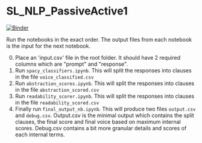 # SL_NLP_PassiveActive1
[![Binder](https://mybinder.org/badge.svg)](https://mybinder.org/v2/gh/perspegrity5/SL_NLP_PassiveActive1/master)


Run the notebooks in the exact order. The output files from each notebook is the input for the next notebook. 

0. Place an 'input.csv' file in the root folder. It should have 2 required columns which are "prompt" and "response".
1. Run `spacy_classifiers.ipynb`. This will split the responses into clauses in the file `voice_classified.csv`
2. Run `abstraction_scores.ipynb`. This will split the responses into clauses in the file `abstraction_scored.csv`
3. Run `readability_scorer.ipynb`. This will split the responses into clauses in the file `readability_scored.csv`
4. Finally run `final_output_nb.ipynb`. This will produce two files `output.csv` and `debug.csv`. Output.csv is the minimal output which contains the split clauses, the final score and final voice based on maximum internal scores. Debug.csv contains a bit more granular details and scores of each internal terms.    
